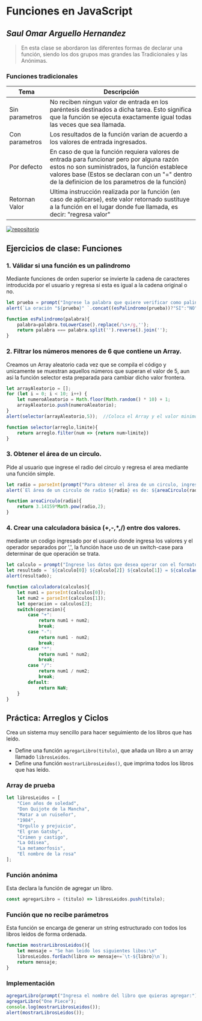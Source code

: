 # Funciones en JavaScript
## _Saul Omar Arguello Hernandez_
> En esta clase se abordaron las diferentes formas de declarar una función, siendo los dos grupos mas grandes las Tradicionales y las Anónimas.

### Funciones tradicionales
| Tema | Descripción |
| ------ | ------ |
|Sin parametros| No reciben ningun valor de entrada en los paréntesis destinados a dicha tarea. Esto significa que la función se ejecuta exactamente igual todas las veces que sea llamada.|
| Con parametros | Los resultados de la función varian de acuerdo a los valores de entrada ingresados.|
| Por defecto |En caso de que la función requiera valores de entrada para funcionar pero por alguna razón estos no son suministrados, la función establece valores base (Estos se declaran con un "=" dentro de la definicion de los parametros de la función)|
| Retornan Valor |Ultima instrucción realizada por la función (en caso de aplicarse), este valor retornado sustituye a la función en el lugar donde fue llamada, es decir: "regresa valor"|


[![repositorio](https://i.pinimg.com/736x/16/db/e8/16dbe858a59c5c2766fd54594b4875e1.jpg)](https://github.com/ArgHero)
## Ejercicios de clase: Funciones
### 1. Válidar si una función es un palindromo
Mediante funciones de orden superior se invierte la cadena de caracteres introducida por el usuario y regresa si esta es igual a la cadena original o no.
```javascript
let prueba = prompt("Ingrese la palabra que quiere verificar como palindromo:");
alert(`La oración "${prueba}" `.concat((esPalindromo(prueba))?"SI":"NO").concat(" es un palindromo."));

function esPalindromo(palabra){
    palabra=palabra.toLowerCase().replace(/\s+/g,'');
    return palabra === palabra.split('').reverse().join('');
}
```
### 2. Filtrar los números menores de 6 que contiene un Array.
Creamos un Array aleatorio cada vez que se compila el código y unicamente se muestran aquellos números que superan el valor de 5, aun asi la función selector esta preparada para cambiar dicho valor frontera.
```javascript
let arrayAleatorio = [];
for (let i = 0; i < 10; i++) {
    let numeroAleatorio = Math.floor(Math.random() * 10) + 1;
    arrayAleatorio.push(numeroAleatorio);
}
alert(selector(arrayAleatorio,5));  //Coloca el Array y el valor minimo que debe tener cada dato.

function selector(arreglo,limite){
    return arreglo.filter(num => {return num>limite})
}
```

### 3. Obtener el área de un circulo.
Pide al usuario que ingrese el radio del circulo y regresa el area mediante una función simple.
```javascript
let radio = parseInt(prompt("Para obtener el área de un circulo, ingrese su radio:"));
alert(`El área de un circulo de radio ${radio} es de: ${areaCirculo(radio).toFixed(2)} unidades cuadradas.`);

function areaCirculo(radio){
    return 3.14159*Math.pow(radio,2);
}
```

### 4. Crear una calculadora básica (+,-,*,/) entre dos valores.
mediante un codigo ingresado por el usuario donde ingresa los valores y el operador separados por ',', la función hace uso de un switch-case para determinar de que operación se trata.
```javascript
let calculo = prompt("Ingrese los datos que desea operar con el formato 'num1,num2,operacion'").split(',');
let resultado = `${calculo[0]} ${calculo[2]} ${calculo[1]} = ${calculadora(calculo)}`
alert(resultado);

function calculadora(calculos){
    let num1 = parseInt(calculos[0]);
    let num2 = parseInt(calculos[1]);
    let operacion = calculos[2];
    switch(operacion){
        case "+":
            return num1 + num2;
            break;
        case "-":
            return num1 - num2;
            break;
        case "*":
            return num1 * num2;
            break;
        case "/":
            return num1 / num2;
            break;
        default:
            return NaN;
    }
}
```
## Práctica: Arreglos y Ciclos
Crea un sistema muy sencillo para hacer seguimiento de los libros que has leído.

- Define una función `agregarLibro(titulo)`, que añada un libro a un array llamado `librosLeidos`.
- Define una función `mostrarLibrosLeidos()`, que imprima todos los libros que has leído.

### Array de prueba
```javascript
let librosLeidos = [
    "Cien años de soledad",
    "Don Quijote de la Mancha",
    "Matar a un ruiseñor",
    "1984",
    "Orgullo y prejuicio",
    "El gran Gatsby",
    "Crimen y castigo",
    "La Odisea",
    "La metamorfosis",
    "El nombre de la rosa"
];
```
### Función anónima
Esta declara la función de agregar un libro.
```javascript
const agregarLibro = (titulo) => librosLeidos.push(titulo);
```
### Función que no recibe parámetros
Esta función se encarga de generar un string estructurado con todos los libros leidos de forma ordenada.
```javascript
function mostrarLibrosLeidos(){
    let mensaje = "Se han leido los siguientes libos:\n"
    librosLeidos.forEach(libro => mensaje+=`\t-${libro}\n`);
    return mensaje;
}
```
### Implementación
```javascript
agregarLibro(prompt("Ingresa el nombre del libro que quieras agregar:"));
agregarLibro("One Piece");
console.log(mostrarLibrosLeidos());
alert(mostrarLibrosLeidos());
```
